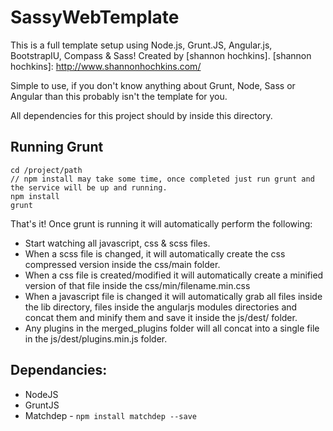 SassyWebTemplate
===============
This is a full template setup using Node.js, Grunt.JS, Angular.js, BootstrapIU, Compass & Sass! Created by [shannon hochkins].
[shannon hochkins]: http://www.shannonhochkins.com/

Simple to use, if you don't know anything about Grunt, Node, Sass or Angular than this probably isn't the template for you. 

All dependencies for this project should by inside this directory.

Running Grunt
--------------

```
cd /project/path
// npm install may take some time, once completed just run grunt and the service will be up and running.
npm install
grunt
```

That's it! Once grunt is running it will automatically perform the following:

- Start watching all javascript, css & scss files.
- When a scss file is changed, it will automatically create the css compressed version inside the css/main folder.
- When a css file is created/modified it will automatically create a minified version of that file inside the css/min/filename.min.css
- When a javascript file is changed it will automatically grab all files inside the lib directory, files inside the angularjs modules directories and concat them and minify them and save it inside the js/dest/ folder.
- Any plugins in the merged_plugins folder will all concat into a single file in the js/dest/plugins.min.js folder.


Dependancies:
--------------
- NodeJS
- GruntJS
- Matchdep - ```npm install matchdep --save```

